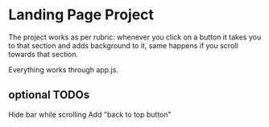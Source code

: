 # Landing Page Project

The project works as per rubric: whenever you click on a button it takes you to that section and adds background to it, same happens if you scroll towards that section. 

Everything works through app.js. 

## optional TODOs
Hide bar while scrolling
Add "back to top button"
